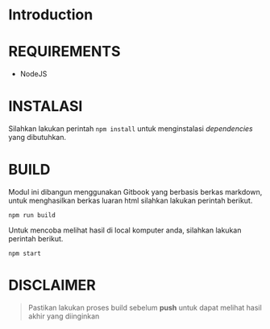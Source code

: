 # Introduction

# REQUIREMENTS

- NodeJS

# INSTALASI

Silahkan lakukan perintah `npm install` untuk menginstalasi *dependencies* yang
dibutuhkan.

# BUILD

Modul ini dibangun menggunakan Gitbook yang berbasis berkas markdown, untuk
menghasilkan berkas luaran html silahkan lakukan perintah berikut.

```
npm run build
```

Untuk mencoba melihat hasil di local komputer anda, silahkan lakukan perintah
berikut.

```
npm start
```

# DISCLAIMER

> Pastikan lakukan proses build sebelum **push** untuk dapat melihat hasil akhir
> yang diinginkan
